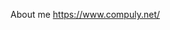 About me https://www.compuly.net/

<!---
ulyponce/ulyponce is a ✨ special ✨ repository because its `README.md` (this file) appears on your GitHub profile.
You can click the Preview link to take a look at your changes.
--->
